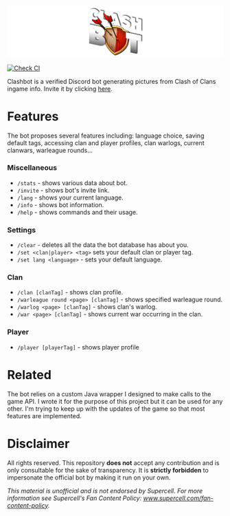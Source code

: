 ![Clashbot banner](/src/main/resources/icons/clashbot-banner.png)

[![Check CI](https://github.com/Lycoon/clashbot/actions/workflows/check-ci.yml/badge.svg)](https://github.com/Lycoon/clashbot/actions/workflows/check-ci.yml)

Clashbot is a verified Discord bot generating pictures from Clash of Clans ingame info. Invite it by clicking [here](https://discord.com/api/oauth2/authorize?client_id=734481969630543883&permissions=2147780672&scope=bot).

# Features
The bot proposes several features including: language choice, saving default tags, accessing clan and player profiles, clan warlogs, current clanwars, warleague rounds...

### Miscellaneous
- `/stats` - shows various data about bot.
- `/invite` - shows bot's invite link.
- `/lang` - shows your current language.
- `/info` - shows bot information.
- `/help` - shows commands and their usage.

### Settings
- `/clear` - deletes all the data the bot database has about you.
- `/set <clan|player> <tag>` sets your default clan or player tag.
- `/set lang <language>` - sets your default language.

### Clan
- `/clan [clanTag]` - shows clan profile.
- `/warleague round <page> [clanTag]` - shows specified warleague round.
- `/warlog <page> [clanTag]` - shows clan's warlog.
- `/war <page> [clanTag]` - shows current war occurring in the clan.

### Player
- `/player [playerTag]` - shows player profile

# Related
The bot relies on a custom Java wrapper I designed to make calls to the game API. I wrote it for the purpose of this project but it can be used for any other. I'm trying to keep up with the updates of the game so that most features are implemented.

# Disclaimer
All rights reserved. This repository **does not** accept any contribution and is only consultable for the sake of transparency.
It is **strictly forbidden** to impersonate the official bot by making it run on your own.

*This material is unofficial and is not endorsed by Supercell. For more information see Supercell's Fan Content Policy: www.supercell.com/fan-content-policy.*
